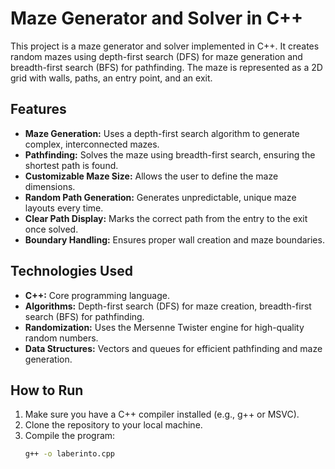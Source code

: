 # Maze Generator and Solver in C++

This project is a maze generator and solver implemented in C++. It creates random mazes using depth-first search (DFS) for maze generation and breadth-first search (BFS) for pathfinding. The maze is represented as a 2D grid with walls, paths, an entry point, and an exit.

## Features
- **Maze Generation:** Uses a depth-first search algorithm to generate complex, interconnected mazes.
- **Pathfinding:** Solves the maze using breadth-first search, ensuring the shortest path is found.
- **Customizable Maze Size:** Allows the user to define the maze dimensions.
- **Random Path Generation:** Generates unpredictable, unique maze layouts every time.
- **Clear Path Display:** Marks the correct path from the entry to the exit once solved.
- **Boundary Handling:** Ensures proper wall creation and maze boundaries.

## Technologies Used
- **C++:** Core programming language.
- **Algorithms:** Depth-first search (DFS) for maze creation, breadth-first search (BFS) for pathfinding.
- **Randomization:** Uses the Mersenne Twister engine for high-quality random numbers.
- **Data Structures:** Vectors and queues for efficient pathfinding and maze generation.

## How to Run
1. Make sure you have a C++ compiler installed (e.g., g++ or MSVC).
2. Clone the repository to your local machine.
3. Compile the program:
   ```bash
   g++ -o laberinto.cpp

